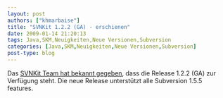 ```yaml
---
layout: post
authors: ["khmarbaise"]
title: "SVNKit 1.2.2 (GA) - erschienen"
date: 2009-01-14 21:20:13
tags: Java,SKM,Neuigkeiten,Neue Versionen,Subversion
categories: [Java,SKM,Neuigkeiten,Neue Versionen,Subversion]
post-type: blog
---
```

Das <a href="http://www.nabble.com/-ANN--SVNKit-1.2.2-(GA)-is-available.-to21460509.html">SVNKit Team hat bekannt gegeben</a>, dass die Release 1.2.2 (GA) zur Verfügung steht. Die neue Release unterstützt alle Subversion 1.5.5 features. 

